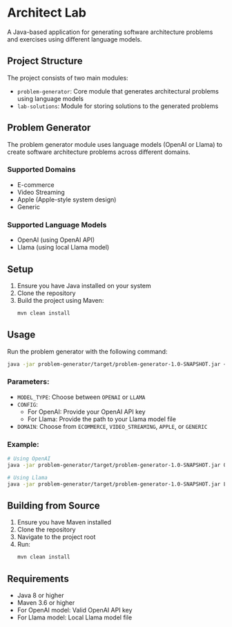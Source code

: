 # Architect Lab

A Java-based application for generating software architecture problems and exercises using different language models.

## Project Structure

The project consists of two main modules:
- `problem-generator`: Core module that generates architectural problems using language models
- `lab-solutions`: Module for storing solutions to the generated problems

## Problem Generator

The problem generator module uses language models (OpenAI or Llama) to create software architecture problems across different domains.

### Supported Domains
- E-commerce
- Video Streaming
- Apple (Apple-style system design)
- Generic

### Supported Language Models
- OpenAI (using OpenAI API)
- Llama (using local Llama model)

## Setup

1. Ensure you have Java installed on your system
2. Clone the repository
3. Build the project using Maven:
   ```bash
   mvn clean install
   ```

## Usage

Run the problem generator with the following command:

```bash
java -jar problem-generator/target/problem-generator-1.0-SNAPSHOT.jar <MODEL_TYPE> <CONFIG> <DOMAIN>
```

### Parameters:
- `MODEL_TYPE`: Choose between `OPENAI` or `LLAMA`
- `CONFIG`: 
  - For OpenAI: Provide your OpenAI API key
  - For Llama: Provide the path to your Llama model file
- `DOMAIN`: Choose from `ECOMMERCE`, `VIDEO_STREAMING`, `APPLE`, or `GENERIC`

### Example:
```bash
# Using OpenAI
java -jar problem-generator/target/problem-generator-1.0-SNAPSHOT.jar OPENAI sk-your-api-key ECOMMERCE

# Using Llama
java -jar problem-generator/target/problem-generator-1.0-SNAPSHOT.jar LLAMA /path/to/llama/model GENERIC
```

## Building from Source

1. Ensure you have Maven installed
2. Clone the repository
3. Navigate to the project root
4. Run:
   ```bash
   mvn clean install
   ```

## Requirements

- Java 8 or higher
- Maven 3.6 or higher
- For OpenAI model: Valid OpenAI API key
- For Llama model: Local Llama model file
